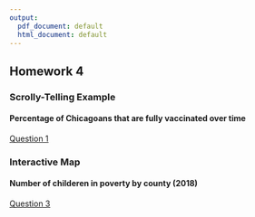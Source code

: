 ```yaml
---
output:
  pdf_document: default
  html_document: default
---
```

## Homework 4

### Scrolly-Telling Example
#### Percentage of Chicagoans that are fully vaccinated over time
[Question 1](https://jacobjameson.github.io/ppha-30560/Homework%204/Scrolly%20Telling/)

### Interactive Map
#### Number of childeren in poverty by county (2018)
[Question 3](https://jacobjameson.github.io/ppha-30560/Homework%204/Poverty%20Map/)

